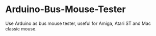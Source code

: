 # Arduino-Bus-Mouse-Tester
Use Arduino as bus mouse tester, useful for Amiga, Atari ST and Mac classic mouse.
